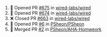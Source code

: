 <!--START_SECTION:activity-->
1. 💪 Opened PR [#675](https://github.com/wired-labs/wired/pull/675) in [wired-labs/wired](https://github.com/wired-labs/wired)
2. 💪 Opened PR [#674](https://github.com/wired-labs/wired/pull/674) in [wired-labs/wired](https://github.com/wired-labs/wired)
3. ❌ Closed PR [#663](https://github.com/wired-labs/wired/pull/663) in [wired-labs/wired](https://github.com/wired-labs/wired)
4. 💪 Opened PR [#6](https://github.com/PSheon/PSheon/pull/6) in [PSheon/PSheon](https://github.com/PSheon/PSheon)
5. 🎉 Merged PR [#2](https://github.com/PSheon/AHA-Homweork/pull/2) in [PSheon/AHA-Homweork](https://github.com/PSheon/AHA-Homweork)
<!--END_SECTION:activity-->
